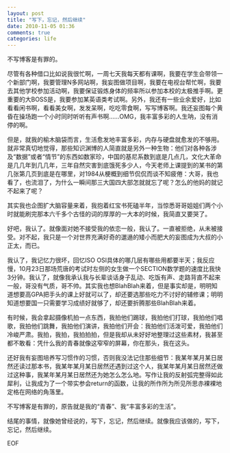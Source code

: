 ```yaml
---
layout: post
title: "写下，忘记，然后继续"
date: 2010-11-05 01:36
comments: true
categories: life
---
```


不写博客是有罪的。

尽管有各种借口比如说我很忙啊，一周七天我每天都有课啊，我要在学生会带领一个新部门啊，我要管理N多网站啊，我妄图做项目啊，我要在电视台帮忙啊，我要去其他学校参加活动啊，我要保证锻炼身体的频率所以参加本校的太极推手啊。更重要的大BOSS是，我要参加某英语类考试啊。另外，我还有一些业余爱好，比如看看闲书啊，看看美女啊，发发呆啊，吃吃零食啊，写写博客啊。我还妄图每个黄昏在操场跑一个小时同时听听有声书啊……OMG，我丰富多彩的人生呐，没有消停的啊。

但是，就我的榆木脑袋而言，生活愈发地丰富多彩，内存与硬盘就愈发的不够用。就非常真切地觉得，那些知识渊博的人简直就是另外一种生物：他们对各种各涉及“数据”或者“情节”的东西如数家珍，中国的基尼系数到底是几点几，文化大革命是几几年到几几年，三年自然灾害到底饿死多少人，今天老师上课提到的某书的第几张第几页到底是在哪里，对1984从梗概到细节侃侃而谈不知疲倦：大哥，我也看了，也流泪了，为什么一瞬间那三大国四大部怎就就忘了呢？怎么的他妈的就记不起来了呢？

其实我也企图扩大脑容量来着，我抱着红宝书死磕半年，当惊悉哥哥姐姐们两个小时就能刷完那本六千多个古怪的词的厚厚的一大本的时候，我简直又要哭了。

好吧，我认了。就像面对她不接受我的依恋一般，我认了。一直被拒绝，从未被接受。对不起，我只是一个对世界充满好奇的邋遢的矮小而肥大的妄图成为大叔的小正太，而已。

我认了，我记忆力很坏，回忆ISO OSI具体的哪几层有哪些用都要半天；我反应慢，10月23日那场荒唐的考试时左侧的女生做一个SECTION数学题的速度比我快3分钟。我认了，就像我承认我与长辈谈话身子乱动、吃饭有声、走路背直不起来一般，哥没有气质，哥不帅。其实我也想BlahBlah来着，但是事实却是，明明知道想要高GPA把手头的课上好就可以了，却还要选那些吃力不讨好的辅修课；明明知道想要国一只需要学习成绩好就够了，却还要折腾那些BlahBlah来着。

有时候，我会拿起摄像机拍一点东西，我拍他们踢球，我拍他们打球，我拍他们唱歌，我拍他们跳舞，我拍他们演讲，我拍他们开会：我拍他们活泼可爱，我拍他们冷峻严肃。我拍，我拍，我拍拍拍，但是我却从未好好地整理过这些素材，我甚至都不敢看：凭什么我的青春就像这窄窄的屏幕，你在那头，我在这头。

还好我有妄图培养写习惯作的习惯，否则我没法记住那些细节：我某年某月某日居然还读过那本书，我某年某月某日居然还遇到过这个人，我某年某月某日居然还做过这种事，我某年某月某日居然还为她怎么怎么地。写作让我的反射弧完整得如此犀利，让我成为了一个带实参会return的函数，让我的所作所为所见所思赤裸裸地定格在网络的角落里。

不写博客是有罪的，原告就是我的“青春”、我“丰富多彩的生活”。

结尾的事情，就像她曾经说的，写下，忘记，然后继续。就像我应该做的，写下，忘记，然后继续。

EOF
